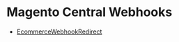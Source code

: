 # Magento Central Webhooks
  - [EcommerceWebhookRedirect](/entities/magento-central-webhooks/EcommerceWebhookRedirect.md)

